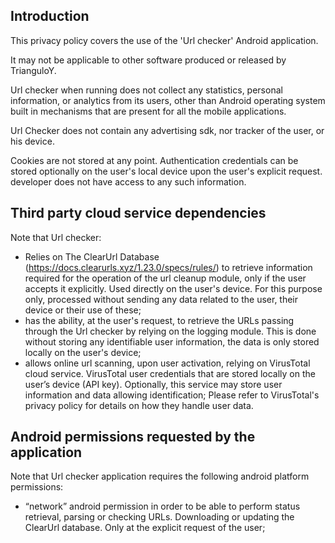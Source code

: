 
## Introduction
This privacy policy covers the use of the 'Url checker' Android application.

It may not be applicable to other software produced or released by TrianguloY.

Url checker when running does not collect any statistics, personal information, or analytics from its users, other than Android operating system built in mechanisms that are present for all the mobile applications.

Url Checker does not contain any advertising sdk, nor tracker of the user, or his device.

Cookies are not stored at any point. Authentication credentials can be stored optionally on the user's local device upon the user's explicit request. developer does not have access to any such information.

## Third party cloud service dependencies

Note that Url checker:

* Relies on The ClearUrl Database (https://docs.clearurls.xyz/1.23.0/specs/rules/) to retrieve information required for the operation of the url cleanup module, only if the user accepts it explicitly. Used directly on the user's device. For this purpose only, processed without sending any data related to the user, their device or their use of these;
* has the ability, at the user's request, to retrieve the URLs passing through the Url checker by relying on the logging module. This is done without storing any identifiable user information, the data is only stored locally on the user's device;
* allows online url scanning, upon user activation, relying on VirusTotal cloud service. VirusTotal user credentials that are stored locally on the user’s device (API key). Optionally, this service may store user information and data allowing identification; Please refer to VirusTotal's privacy policy for details on how they handle user data.
 
 <!-- Url checker specific licenses of libraries used in the application can be accessed from About section. - Not useful actually -->

## Android permissions requested by the application
Note that Url checker application requires the following android platform permissions:

* “network” android permission in order to be able to perform status retrieval, parsing or checking URLs. Downloading or updating the ClearUrl database. Only at the explicit request of the user;
